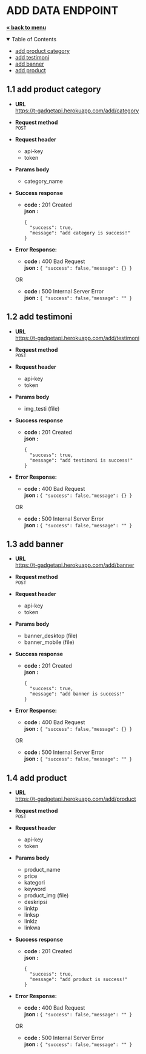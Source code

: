 # ADD DATA ENDPOINT
<a href="../../README.md"><strong>« back to menu</strong></a>

<details open="open">
  <summary>Table of Contents</summary>
  <ul>
    <li><a href="#11-add-product-category">add product category</a></li>
    <li><a href="#12-add-testimoni">add testimoni</a></li>
    <li><a href="#13-add-banner">add banner</a></li>
    <li><a href="#14-add-product">add product</a></li>
  </ul>
</details>

## 1.1 add product category
* **URL** <br>
https://t-gadgetapi.herokuapp.com/add/category
* **Request method** <br>
`POST`
* **Request header** 
  - api-key  <br>
  - token  <br>
* **Params body** 
  - category_name <br> 
* **Success response**
    * **code :** 201 Created<br />
      **json :** 
      ```
      { 
        "success": true,
        "message": "add category is success!" 
      }
      ```
* **Error Response:**
    * **code :** 400 Bad Request<br />
      **json :** `{ "success": false,"message": {} }` <br/>

    OR<br/>
    * **code :** 500 Internal Server Error<br />
      **json :** `{ "success": false,"message": "" }`

## 1.2 add testimoni
* **URL** <br>
https://t-gadgetapi.herokuapp.com/add/testimoni
* **Request method** <br>
`POST`
* **Request header** 
  - api-key  <br>
  - token  <br>
* **Params body** 
  - img_testi (file)  <br>
* **Success response**
    * **code :** 201 Created<br />
      **json :** 
      ```
      { 
        "success": true,
        "message": "add testimoni is success!" 
      }
      ```
* **Error Response:**
    * **code :** 400 Bad Request<br />
      **json :** `{ "success": false,"message": {} }` <br/>

    OR<br/>
    * **code :** 500 Internal Server Error<br />
      **json :** `{ "success": false,"message": "" }`

## 1.3 add banner
* **URL** <br>
https://t-gadgetapi.herokuapp.com/add/banner
* **Request method** <br>
`POST`
* **Request header** 
  - api-key  <br>
  - token  <br>
* **Params body** 
  - banner_desktop (file)  <br>
  - banner_mobile  (file)  <br>
* **Success response**
    * **code :** 201 Created<br />
      **json :** 
      ```
      { 
        "success": true,
        "message": "add banner is success!" 
      }
      ```
* **Error Response:**
    * **code :** 400 Bad Request<br />
      **json :** `{ "success": false,"message": {} }` <br/>

    OR<br/>
    * **code :** 500 Internal Server Error<br />
      **json :** `{ "success": false,"message": "" }`

## 1.4 add product
* **URL** <br>
https://t-gadgetapi.herokuapp.com/add/product
* **Request method** <br>
`POST`
* **Request header** 
  - api-key  <br>
  - token  <br>
* **Params body** 
  - product_name <br>
  - price        <br>
  - kategori     <br>
  - keyword      <br>
  - product_img (file) <br>  
  - deskripsi    <br>
  - linktp       <br>
  - linksp       <br>
  - linklz       <br>
  - linkwa       <br>
* **Success response**
    * **code :** 201 Created<br />
      **json :** 
      ```
      { 
        "success": true,
        "message": "add product is success!" 
      }
      ```
* **Error Response:**
    * **code :** 400 Bad Request<br />
      **json :** `{ "success": false,"message": "" }` <br/>

    OR<br/>
    * **code :** 500 Internal Server Error<br />
      **json :** `{ "success": false,"message": "" }`